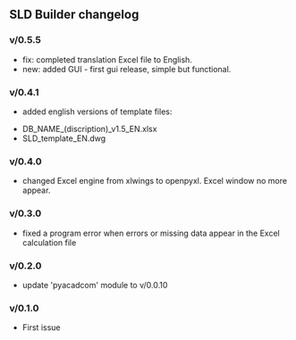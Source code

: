 ## SLD Builder changelog

### v/0.5.5
* fix: completed translation Excel file to English.
* new: added GUI - first gui release, simple but functional.

### v/0.4.1
* added english versions of template files: 
 - DB_NAME_(discription)_v1.5_EN.xlsx
 - SLD_template_EN.dwg
### v/0.4.0
* changed Excel engine from xlwings to openpyxl. Excel window no more appear.

### v/0.3.0
* fixed a program error when errors or missing data appear in the Excel calculation file 

### v/0.2.0
* update 'pyacadcom' module to v/0.0.10

### v/0.1.0
* First issue

